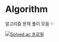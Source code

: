 # Algorithm
알고리즘 문제 풀이 모음 ✨      
       
[![Solved.ac
프로필](http://mazassumnida.wtf/api/v2/generate_badge?boj=tjsdud9835)](https://solved.ac/tjsdud9835)
